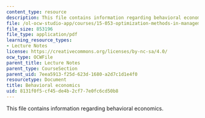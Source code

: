 ```yaml
---
content_type: resource
description: This file contains information regarding behavioral economics.
file: /ol-ocw-studio-app/courses/15-053-optimization-methods-in-management-science-spring-2013/8131f0f5cf45de4b2cf77e0fc6cd50b8_MIT15_053S13_lec20-21.pdf
file_size: 853196
file_type: application/pdf
learning_resource_types:
- Lecture Notes
license: https://creativecommons.org/licenses/by-nc-sa/4.0/
ocw_type: OCWFile
parent_title: Lecture Notes
parent_type: CourseSection
parent_uid: 7eea5913-f25d-623d-1680-a2d7c1d1e4f0
resourcetype: Document
title: Behavioral economics
uid: 8131f0f5-cf45-de4b-2cf7-7e0fc6cd50b8
---
```

This file contains information regarding behavioral economics.